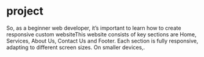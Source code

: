 # project
So, as a beginner web developer, it’s important to learn how to create responsive  custom websiteThis website consists of key sections are Home, Services, About Us, Contact Us and  Footer. Each section is fully responsive, adapting to different screen sizes. On  smaller devices,.
